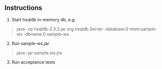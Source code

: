 ## Instructions
1. Start hsqldb in-memory db, e.g.

> java -cp hsqldb-2.3.2.jar org.hsqldb.Server -database.0 mem:sample-ws  -dbname.0 sample-ws

2. Run sample-ws.jar 

> java -jar sample.ws.jra

3. Run acceptance tests